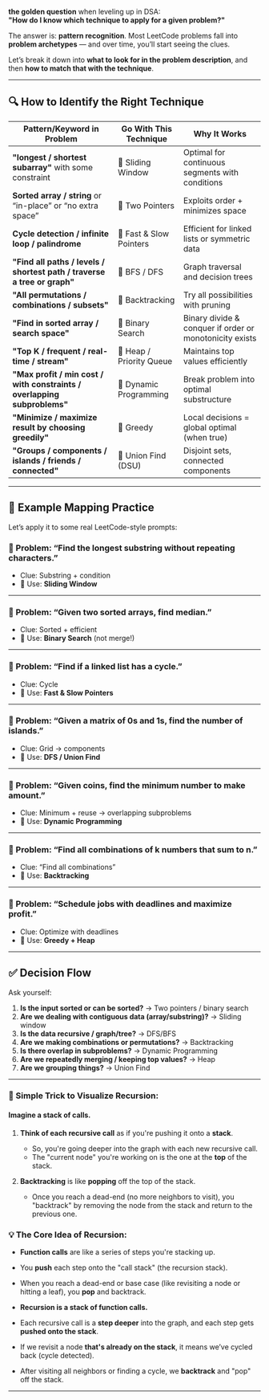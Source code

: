 **the golden question** when leveling up in DSA:  
**"How do I know which technique to apply for a given problem?"**

The answer is: **pattern recognition**. Most LeetCode problems fall into **problem archetypes** — and over time, you’ll start seeing the clues.

Let’s break it down into **what to look for in the problem description**, and then **how to match that with the technique**.

---

## 🔍 How to Identify the Right Technique

| Pattern/Keyword in Problem | Go With This Technique | Why It Works |
|----------------------------|------------------------|--------------|
| **"longest / shortest subarray"** with some constraint | 🔹 Sliding Window | Optimal for continuous segments with conditions |
| **Sorted array / string** or “in-place” or “no extra space” | 🔹 Two Pointers | Exploits order + minimizes space |
| **Cycle detection / infinite loop / palindrome** | 🔹 Fast & Slow Pointers | Efficient for linked lists or symmetric data |
| **"Find all paths / levels / shortest path / traverse a tree or graph"** | 🔹 BFS / DFS | Graph traversal and decision trees |
| **"All permutations / combinations / subsets"** | 🔹 Backtracking | Try all possibilities with pruning |
| **"Find in sorted array / search space"** | 🔹 Binary Search | Binary divide & conquer if order or monotonicity exists |
| **"Top K / frequent / real-time / stream"** | 🔹 Heap / Priority Queue | Maintains top values efficiently |
| **"Max profit / min cost / with constraints / overlapping subproblems"** | 🔹 Dynamic Programming | Break problem into optimal substructure |
| **"Minimize / maximize result by choosing greedily"** | 🔹 Greedy | Local decisions = global optimal (when true) |
| **"Groups / components / islands / friends / connected"** | 🔹 Union Find (DSU) | Disjoint sets, connected components |

---

## 🧠 Example Mapping Practice

Let’s apply it to some real LeetCode-style prompts:

### 🔸 Problem: “Find the longest substring without repeating characters.”
- Clue: Substring + condition
- 🔑 Use: **Sliding Window**

---

### 🔸 Problem: “Given two sorted arrays, find median.”
- Clue: Sorted + efficient
- 🔑 Use: **Binary Search** (not merge!)

---

### 🔸 Problem: “Find if a linked list has a cycle.”
- Clue: Cycle
- 🔑 Use: **Fast & Slow Pointers**

---

### 🔸 Problem: “Given a matrix of 0s and 1s, find the number of islands.”
- Clue: Grid → components
- 🔑 Use: **DFS / Union Find**

---

### 🔸 Problem: “Given coins, find the minimum number to make amount.”
- Clue: Minimum + reuse → overlapping subproblems
- 🔑 Use: **Dynamic Programming**

---

### 🔸 Problem: “Find all combinations of k numbers that sum to n.”
- Clue: “Find all combinations”
- 🔑 Use: **Backtracking**

---

### 🔸 Problem: “Schedule jobs with deadlines and maximize profit.”
- Clue: Optimize with deadlines
- 🔑 Use: **Greedy + Heap**

---

## ✅ Decision Flow

Ask yourself:
1. **Is the input sorted or can be sorted?** → Two pointers / binary search
2. **Are we dealing with contiguous data (array/substring)?** → Sliding window
3. **Is the data recursive / graph/tree?** → DFS/BFS
4. **Are we making combinations or permutations?** → Backtracking
5. **Is there overlap in subproblems?** → Dynamic Programming
6. **Are we repeatedly merging / keeping top values?** → Heap
7. **Are we grouping things?** → Union Find

---

### 🧠 Simple Trick to Visualize Recursion:

#### Imagine a **stack of calls**.

1. **Think of each recursive call** as if you're pushing it onto a **stack**.
   - So, you're going deeper into the graph with each new recursive call.
   - The "current node" you're working on is the one at the **top** of the stack.

2. **Backtracking** is like **popping** off the top of the stack.
   - Once you reach a dead-end (no more neighbors to visit), you "backtrack" by removing the node from the stack and return to the previous one.
   
### 💡 The Core Idea of Recursion:

- **Function calls** are like a series of steps you're stacking up.
- You **push** each step onto the "call stack" (the recursion stack).
- When you reach a dead-end or base case (like revisiting a node or hitting a leaf), you **pop** and backtrack.


- **Recursion is a stack of function calls.**
- Each recursive call is a **step deeper** into the graph, and each step gets **pushed onto the stack**.
- If we revisit a node **that's already on the stack**, it means we’ve cycled back (cycle detected).
- After visiting all neighbors or finding a cycle, we **backtrack** and "pop" off the stack.

---

